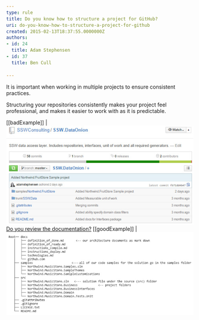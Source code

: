 ```yaml
---
type: rule
title: Do you know how to structure a project for GitHub?
uri: do-you-know-how-to-structure-a-project-for-github
created: 2015-02-13T18:37:55.0000000Z
authors:
- id: 24
  title: Adam Stephensen
- id: 37
  title: Ben Cull

---
```


It  is important when working in multiple projects to ensure consistent practices.

Structuring your repositories consistently makes your project feel professional, and makes it easier to work with as it is predictable.
 
[[badExample]]
| ![The folder containing the source code is called ‘trunk’ rather than ‘src’. There is no docs folder containing the important documents as per <br>](structure-github-bad.jpg)[Do you review the documentation?](/_layouts/15/FIXUPREDIRECT.ASPX?WebId=3dfc0e07-e23a-4cbb-aac2-e778b71166a2&TermSetId=07da3ddf-0924-4cd2-a6d4-a4809ae20160&TermId=951ffbf9-4066-42f3-a9b7-e0d8603e728b)
[[goodExample]]
| ![All documentation Is in the ‘docs’ folder, samples are in the ‘samples’ folder and all the source code is in the ‘src’ folder](structure-github-good.jpg)
